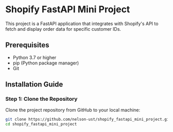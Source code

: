 # Shopify FastAPI Mini Project

This project is a FastAPI application that integrates with Shopify's API to fetch and display order data for specific customer IDs.

## Prerequisites

- Python 3.7 or higher
- pip (Python package manager)
- Git

## Installation Guide

### Step 1: Clone the Repository

Clone the project repository from GitHub to your local machine:

```bash
git clone https://github.com/nelson-ust/shopify_fastapi_mini_project.git
cd shopify_fastapi_mini_project
